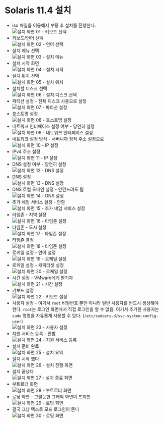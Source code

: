 # Solaris 11.4 설치

* iso 파일을 이용해서 부팅 후 설치를 진행한다.   
  ![설치 화면 01 - 키보드 선택](images/solaris-install-01.png)
* 키보드/언어 선택   
  ![설치 화면 02 - 언어 선택](images/solaris-install-02.png)
* 설치 메뉴 선택    
  ![설치 화면 03 - 설치 메뉴](images/solaris-install-03.png)
* 설치 시작 화면    
  ![설치 화면 04 - 설치 시작](images/solaris-install-04.png)
* 설치 위치 선택   
  ![설치 화면 05 - 설치 위치](images/solaris-install-05.png)
* 설치할 디스크 선택   
  ![설치 화면 06 - 설치 디스크 선택](images/solaris-install-06.png)
* 파티션 설정 - 전체 디스크 사용으로 설정   
 ![설치 화면 07 - 파티션 설정](images/solaris-install-07.png)
* 호스트명 설정   
 ![설치 화면 08 - 호스트명 설정](images/solaris-install-08.png)
* 네트워크 인터페이스 설정 여부 - 당연히 설정   
 ![설치 화면 09 - 네트워크 인터페이스 설정](images/solaris-install-09.png)
* 네트워크 설정 방식 - 서버니까 정적 주소 설정으로   
 ![설치 화면 10 - IP 설정](images/solaris-install-10.png)
* IPv4 주소 설정   
 ![설치 화면 11 - IP 설정](images/solaris-install-11.png)
* DNS 설정 여부 - 당연히 설정   
 ![설치 화면 12 - DNS 설정](images/solaris-install-12.png)
* DNS 설정   
 ![설치 화면 13 - DNS 설정](images/solaris-install-13.png)
* DNS 로컬 도메인 설정 - 안건드려도 됨   
 ![설치 화면 14 - DNS 설정](images/solaris-install-14.png)
* 추가 네임 서비스 설정 - 안함   
 ![설치 화면 15 - 추가 네임 서비스 설정](images/solaris-install-15.png)
* 타임존 - 지역 설정   
 ![설치 화면 16 - 타임존 설정](images/solaris-install-16.png)
* 타임존 - 도시 설정   
 ![설치 화면 17 - 타임존 설정](images/solaris-install-17.png)
* 타임존 결정   
 ![설치 화면 18 - 타임존 설정](images/solaris-install-18.png)
* 로케일 설정 - 언어 설정   
 ![설치 화면 19 - 로케일 설정](images/solaris-install-19.png)
* 로케일 설정 - 캐릭터셋 설정   
 ![설치 화면 20 - 로케일 설정](images/solaris-install-20.png)
* 시간 설정 - VMware에게 맏기자   
 ![설치 화면 21 - 시간 설정](images/solaris-install-21.png)
* 키보드 설정   
 ![설치 화면 22 - 키보드 설정](images/solaris-install-22.png)
* 사용자 설정 - 여기서 `root` 비밀번호 뿐만 아니라 일반 사용자를 반드시 생성해야 한다. `root`는 로그인 화면에서 직접 로그인을 할 수 없음. 여기서 추가한 사용자는 `sudo` 명령을 자유롭게 사용할 수 있다. (`/etc/sudoers.d/svc-system-config-user`)   
 ![설치 화면 23 - 사용자 설정](images/solaris-install-23.png)
* 지원 서비스 등록 - 안함   
 ![설치 화면 24 - 지원 서비스 등록](images/solaris-install-24.png)
* 설치 준비 완료   
 ![설치 화면 25 - 설치 요약](images/solaris-install-25.png)
* 설치 시작 했다   
 ![설치 화면 26 - 설치 진행 화면](images/solaris-install-26.png)
* 설치 끝났다   
 ![설치 화면 27 - 설치 종료 화면](images/solaris-install-27.png)
* 부트로더 화면   
 ![설치 화면 28 - 부트로더 화면](images/solaris-install-28.png)
* 로딩 화면 - 그럴듯한 그래픽 화면이 뜨지만   
 ![설치 화면 29 - 로딩 화면](images/solaris-install-29.png)
* 결국 그냥 텍스트 모드 로그인이 뜬다   
 ![설치 화면 30 - 로딩 화면](images/solaris-install-30.png)
